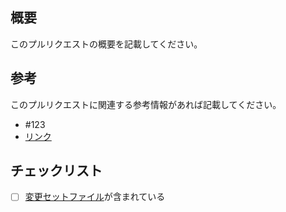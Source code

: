 ## 概要

このプルリクエストの概要を記載してください。

## 参考

このプルリクエストに関連する参考情報があれば記載してください。

- #123
- [リンク](https://github.com/cam-inc/viron)

## チェックリスト
- [ ] [変更セットファイル](https://github.com/changesets/changesets/blob/main/docs/adding-a-changeset.md)が含まれている
